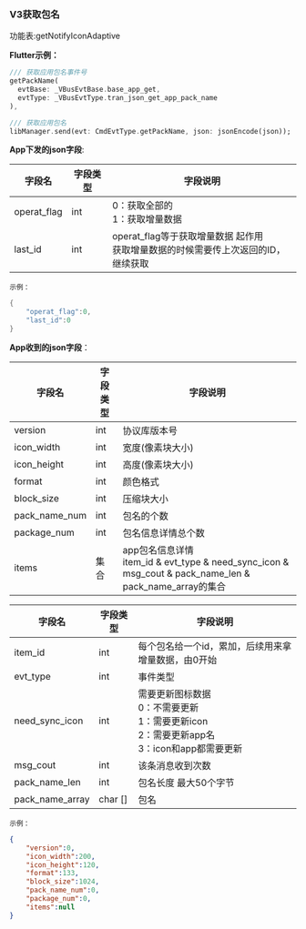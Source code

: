 ### V3获取包名


功能表:getNotifyIconAdaptive

**Flutter示例：**

```dart
/// 获取应用包名事件号
getPackName(
  evtBase: _VBusEvtBase.base_app_get,
  evtType: _VBusEvtType.tran_json_get_app_pack_name
),

/// 获取应用包名
libManager.send(evt: CmdEvtType.getPackName, json: jsonEncode(json));
```



**App下发的json字段**:

| 字段名      | 字段类型 | 字段说明                                                     |
| ----------- | -------- | ------------------------------------------------------------ |
| operat_flag | int      | 0：获取全部的<br />1：获取增量数据                           |
| last_id     | int      | operat_flag等于获取增量数据 起作用<br />获取增量数据的时候需要传上次返回的ID，继续获取 |

`示例：`

```c
{
    "operat_flag":0,
    "last_id":0
}
```

**App收到的json字段**：

| 字段名        | 字段类型 | 字段说明                                                     |
| ------------- | -------- | ------------------------------------------------------------ |
| version       | int      | 协议库版本号                                                 |
| icon_width    | int      | 宽度(像素块大小)                                             |
| icon_height   | int      | 高度(像素块大小)                                             |
| format        | int      | 颜色格式                                                     |
| block_size    | int      | 压缩块大小                                                   |
| pack_name_num | int      | 包名的个数                                                   |
| package_num   | int      | 包名信息详情总个数                                           |
| items         | 集合     | app包名信息详情<br />item_id & evt_type & need_sync_icon & msg_cout & pack_name_len & pack_name_array的集合 |

| 字段名          | 字段类型 | 字段说明                                                     |
| --------------- | -------- | ------------------------------------------------------------ |
| item_id         | int      | 每个包名给一个id，累加，后续用来拿增量数据，由0开始          |
| evt_type        | int      | 事件类型                                                     |
| need_sync_icon  | int      | 需要更新图标数据 <br />0：不需要更新 <br />1：需要更新icon<br />2：需要更新app名<br />3：icon和app都需要更新 |
| msg_cout        | int      | 该条消息收到次数                                             |
| pack_name_len   | int      | 包名长度 最大50个字节                                        |
| pack_name_array | char []  | 包名                                                         |

`示例：`

```json
{
    "version":0,
    "icon_width":200,
    "icon_height":120,
    "format":133,
    "block_size":1024,
    "pack_name_num":0,
    "package_num":0,
    "items":null
}
```

